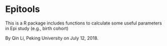 # Epitools
This is a R package includes functions to calculate some useful parameters in Epi study (e.g., birth cohort)

By Qin Li, Peking University on July 12, 2018.
